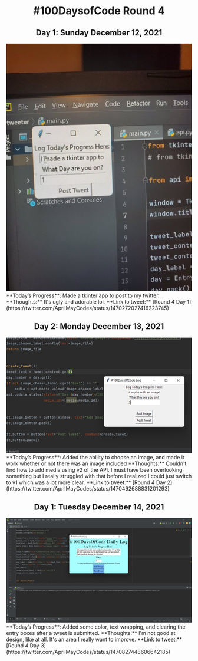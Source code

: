 
<h1 align="center">#100DaysofCode Round 4</h1>

<h2 align="center">Day 1: Sunday December 12, 2021</h2>
<img src="journal\images\4.1.jpg" alt="">
**Today’s Progress**: Made a tkinter app to post to my twitter.
**Thoughts:** It's ugly and adorable lol.
**Link to tweet:** [Round 4 Day 1](https://twitter.com/AprilMayCodes/status/1470272027416223745)

<h2 align="center">Day 2: Monday December 13, 2021</h2>
<img src="journal\images\4.2.png" alt="">
**Today’s Progress**: Added the ability to choose an image, and made it work whether or not there was an image included
**Thoughts:** Couldn't find how to add media using v2 of the API. I must have been overlooking something but I really struggled with that before I realized I could just switch to v1 which was a lot more clear.
**Link to tweet:** [Round 4 Day 2](https://twitter.com/AprilMayCodes/status/1470492688831201293)

<h2 align="center">Day 1: Tuesday December 14, 2021</h2>
<img src="journal\images\4.3.jpg" alt="">
**Today’s Progress**: Added some color, text wrapping, and clearing the entry boxes after a tweet is submitted.
**Thoughts:** I'm not good at design, like at all. It's an area I really want to improve.
**Link to tweet:** [Round 4 Day 3](https://twitter.com/AprilMayCodes/status/1470827448606642185)
